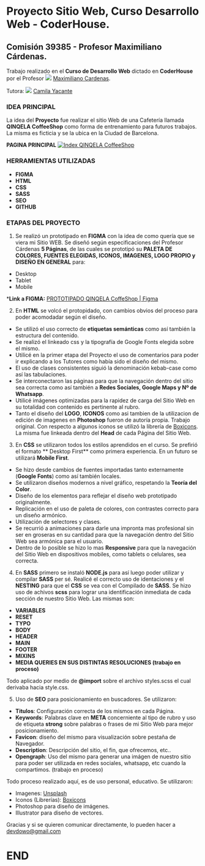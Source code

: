 # Proyecto Sitio Web, Curso Desarrollo Web - CoderHouse. 
## Comisión 39385 - Profesor Maximiliano Cárdenas.

Trabajo realizado en el **Curso de Desarrollo Web** dictado en **CoderHouse** por el Profesor [![](https://icons-for-free.com/download-icon-linked+linkedin+icon+icon-1320194801197496824_24.ico)](https://icons-for-free.com/download-icon-linked+linkedin+icon+icon-1320194801197496824_24.ico) [Maximiliano Cardenas](https://www.linkedin.com/in/cardenas-maximiliano/ "Linkedin - Maximiliano Cardenas").

Tutora: [![](https://icons-for-free.com/download-icon-linked+linkedin+icon+icon-1320194801197496824_24.ico)](https://icons-for-free.com/download-icon-linked+linkedin+icon+icon-1320194801197496824_24.ico) [Camila Yacante](https://ar.linkedin.com/in/camila-yacante-a255a216b "Linkedin - Camila Yacante")

### IDEA PRINCIPAL
La idea del **Proyecto** fue realizar el sitio Web de una Cafetería llamada **QINQELA CoffeeShop** como forma de entrenamiento para futuros trabajos. La misma es ficticia y se la ubica en la Ciudad de Barcelona.

**PAGINA PRINCIPAL**
[![Index QINQELA CoffeeShop](https://i.imgur.com/PmIvyIr.png "Index QINQELA CoffeeShop")](https://imgur.com/a/Ky0H4fW "Index QINQELA CoffeeShop")
### HERRAMIENTAS UTILIZADAS
- **FIGMA**
- **HTML**
- **CSS**
- **SASS**
- **SEO**
- **GITHUB**
### ETAPAS DEL PROYECTO

1) Se realizó un prototipado en **FIGMA** con la idea de como quería que se viera mi Sitio WEB. Se diseñó según especificaciones del Profesor Cárdenas **5 Páginas**, de las cuales se prototipó su **PALETA DE COLORES, FUENTES ELEGIDAS, ICONOS, IMAGENES, LOGO PROPIO y DISEÑO EN GENERAL** para:
- 	Desktop
- 	Tablet
- 	Mobile

***Link a FIGMA:** [PROTOTIPADO QINQELA CoffeShop | Figma](htthttps://www.figma.com/file/oHLiiuOepyq2O9s0aKEJfQ/Juan-Sebastian-Rubio---preEntrega1?type=design&node-id=0%3A1&t=akLDCzlNqJtIDlqN-1p:// "PROTOTIPADO QINQELA CoffeShop | Figma")

2) En **HTML** se volcó el protopidado, con cambios obvios del proceso para poder acomodadar según el diseño. 
- Se utilizó el uso correcto de **etiquetas semánticas** como así también la estructura del contenido. 
- Se realizó el linkeado css y la tipografía de Google Fonts elegida sobre el mismo. 
- Utilicé en la primer etapa del Proyecto el uso de comentarios para poder ir explicando a los Tutores como había sido el diseño del mismo.
- El uso de clases consistentes siguió la denominación kebab-case como así las tabulaciones. 
- Se interconectaron las páginas para que la navegación dentro del sitio sea correcta como así también a **Redes Sociales, Google Maps y Nº de Whatsapp**.
- Utilicé imágenes optimizadas para la rapidez de carga del Sitio Web en su totalidad con contenido es pertinente al rubro.
- Tanto el diseño del **LOGO**, **ICONOS** como asi tambien de la utilizacion de edición de imagenes en **Photoshop** fueron de autoría propia. Trabajo original. Con respecto a algunos iconos se utilizó la librería de [Boxicons](http://https://boxicons.com "Boxicons"). La misma fue linkeada dentro del **Head** de cada Página del Sitio Web.

3) En **CSS** se utilizaron todos los estilos aprendidos en el curso. Se prefirió el formato ** Desktop First** como primera experiencia. En un futuro se utilizará **Mobile First**.
- Se hizo desde cambios de fuentes importadas tanto externamente (**Google Fonts**) como así también locales.
- Se utilizaron diseños modernos a nivel gráfico, respetando la **Teoría del Color**.
- Diseño de los elementos para reflejar el diseño web prototipado originalmente.
- Replicación en el uso de paleta de colores, con contrastes correcto para un diseño armónico. 
- Utilización de selectores y clases.
- Se recurrió a animaciones para darle una impronta mas profesional sin ser en groseras en su cantidad para que la navegación dentro del Sitio Web sea armónica para el usuario.
- Dentro de lo posible se hizo lo mas **Responsive** para que la navegación del Sitio Web en dispositivos mobiles, como tablets o celulares, sea correcta.

4) En **SASS** primero se instaló **NODE.js** para así luego poder utilizar y compilar **SASS** per sé. Realicé el correcto uso de identaciones y el **NESTING** para que el **CSS** se vea con el Compilado de **SASS**.
Se hizo uso de achivos **scss** para lograr una identificación inmediata de cada sección de nuestro Sitio Web. Las mismas son:
- **VARIABLES**
- **RESET**
- **TYPO**
- **BODY**
- **HEADER**
- **MAIN**
- **FOOTER**
- **MIXINS**
- **MEDIA QUERIES EN SUS DISTINTAS RESOLUCIONES (trabajo en proceso)**

Todo aplicado por medio de **@import** sobre el archivo styles.scss el cual derivaba hacia style.css.

5) Uso de **SEO** para posicionamiento en buscadores. Se utilizaron:
- **Titulos**: Configuración correcta de los mismos en cada Página.
- **Keywords**: Palabras clave en **META** concerniente al tipo de rubro y uso de etiqueta **strong** sobre palabras o frases de mi Sitio Web para mejor posicionamiento.
- **Favicon**: diseño del mismo para visualización sobre pestaña de Navegador.
- **Description**: Descripción del sitio, el fin, que ofrecemos, etc..
- **Opengraph**: Uso del mismo para generar una imágen de nuestro sitio para poder ser utilizada en redes sociales, whatsapp, etc cuando la compartimos. (trabajo en proceso)

Todo proceso realizado aquí, es de uso personal, educativo. Se utilizaron:
- Imagenes: [Unsplash](https://unsplash.com/ "Unsplash")
- Iconos (Librerías): [Boxicons](http://https://boxicons.com "Boxicons")
- Photoshop para diseño de imágenes.
- Illustrator para diseño de vectores.

Gracias y si se quieren comunicar directamente, lo pueden hacer a devdowo@gmail.com

# END




